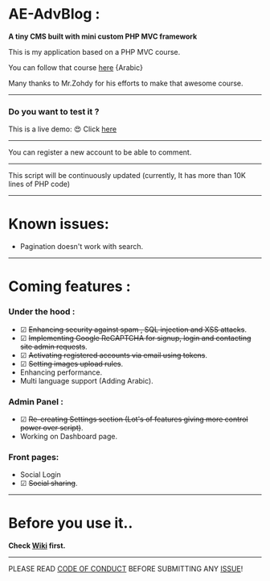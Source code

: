 # AE-AdvBlog :
**A tiny CMS built with mini custom PHP MVC framework**

This is my application based on a PHP MVC course.

You can follow that course [here](https://www.youtube.com/playlist?list=PLGO8ntvxgiZPZBHUGED6ItUujXylNGpMH) {Arabic}

Many thanks to Mr.Zohdy for his efforts to make that awesome course.
***
### Do you want to test it ?
This is a live demo: 😍
Click [here](http://bit.ly/2v6C5mA)
***
You can register a new account to be able to comment.
***
This script will be continuously updated (currently, It has more than 10K lines of PHP code)
***
# Known issues:
- Pagination doesn't work with search.
***
# Coming features :
### Under the hood :
- ☑ ~~Enhancing security against spam , SQL injection and XSS attacks~~.
- ☑ ~~Implementing Google ReCAPTCHA for signup, login and contacting site admin requests~~.
- ☑ ~~Activating registered accounts via email using tokens~~.
- ☑ ~~Setting images upload rules~~.
- Enhancing performance.
- Multi language support (Adding Arabic).
### Admin Panel :
- ☑ ~~Re-creating Settings section (Lot's of features giving more control power over script)~~.
- Working on Dashboard page.
### Front pages:
- Social Login
- ☑ ~~Social sharing~~.
***
# Before you use it..
**Check [Wiki](https://github.com/akkk33/AE-AdvBlog/wiki) first.**
***
PLEASE READ [CODE OF CONDUCT](https://github.com/akkk33/AE-AdvBlog/blob/master/CODE_OF_CONDUCT.md) BEFORE SUBMITTING ANY [ISSUE](https://github.com/akkk33/AE-AdvBlog/issues)!